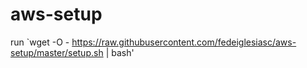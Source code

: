 # aws-setup

run `wget -O - https://raw.githubusercontent.com/fedeiglesiasc/aws-setup/master/setup.sh | bash' 
